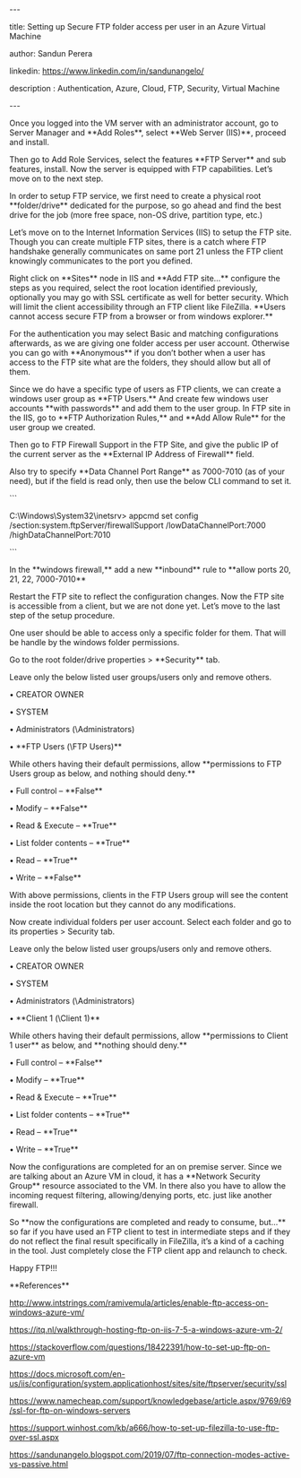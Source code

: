 \---

title: Setting up Secure FTP folder access per user in an Azure Virtual Machine

author: Sandun Perera

linkedin: https://www.linkedin.com/in/sandunangelo/

description : Authentication, Azure, Cloud, FTP, Security, Virtual Machine

\---

Once you logged into the VM server with an administrator account, go to Server
Manager and \*\*Add Roles\*\*, select \*\*Web Server (IIS)\*\*, proceed and
install.

Then go to Add Role Services, select the features \*\*FTP Server\*\* and sub
features, install. Now the server is equipped with FTP capabilities. Let’s move
on to the next step.

In order to setup FTP service, we first need to create a physical root
\*\*folder/drive\*\* dedicated for the purpose, so go ahead and find the best
drive for the job (more free space, non-OS drive, partition type, etc.)

Let’s move on to the Internet Information Services (IIS) to setup the FTP site.
Though you can create multiple FTP sites, there is a catch where FTP handshake
generally communicates on same port 21 unless the FTP client knowingly
communicates to the port you defined.

Right click on \*\*Sites\*\* node in IIS and \*\*Add FTP site…\*\* configure the
steps as you required, select the root location identified previously,
optionally you may go with SSL certificate as well for better security. Which
will limit the client accessibility through an FTP client like FileZilla.
\*\*Users cannot access secure FTP from a browser or from windows explorer.\*\*

For the authentication you may select Basic and matching configurations
afterwards, as we are giving one folder access per user account. Otherwise you
can go with \*\*Anonymous\*\* if you don’t bother when a user has access to the
FTP site what are the folders, they should allow but all of them.

Since we do have a specific type of users as FTP clients, we can create a
windows user group as \*\*FTP Users.\*\* And create few windows user accounts
\*\*with passwords\*\* and add them to the user group. In FTP site in the IIS,
go to \*\*FTP Authorization Rules,\*\* and \*\*Add Allow Rule\*\* for the user
group we created.

Then go to FTP Firewall Support in the FTP Site, and give the public IP of the
current server as the \*\*External IP Address of Firewall\*\* field.

Also try to specify \*\*Data Channel Port Range\*\* as 7000-7010 (as of your
need), but if the field is read only, then use the below CLI command to set it.

\`\`\`

C:\\Windows\\System32\\inetsrv\> appcmd set config
/section:system.ftpServer/firewallSupport /lowDataChannelPort:7000
/highDataChannelPort:7010

\`\`\`

In the \*\*windows firewall,\*\* add a new \*\*inbound\*\* rule to \*\*allow
ports 20, 21, 22, 7000-7010\*\*

Restart the FTP site to reflect the configuration changes. Now the FTP site is
accessible from a client, but we are not done yet. Let’s move to the last step
of the setup procedure.

One user should be able to access only a specific folder for them. That will be
handle by the windows folder permissions.

Go to the root folder/drive properties \> \*\*Security\*\* tab.

Leave only the below listed user groups/users only and remove others.

• CREATOR OWNER

• SYSTEM

• Administrators (\\Administrators)

• \*\*FTP Users (\\FTP Users)\*\*

While others having their default permissions, allow \*\*permissions to FTP
Users group as below, and nothing should deny.\*\*

• Full control – \*\*False\*\*

• Modify – \*\*False\*\*

• Read & Execute – \*\*True\*\*

• List folder contents – \*\*True\*\*

• Read – \*\*True\*\*

• Write – \*\*False\*\*

With above permissions, clients in the FTP Users group will see the content
inside the root location but they cannot do any modifications.

Now create individual folders per user account. Select each folder and go to its
properties \> Security tab.

Leave only the below listed user groups/users only and remove others.

• CREATOR OWNER

• SYSTEM

• Administrators (\\Administrators)

• \*\*Client 1 (\\Client 1)\*\*

While others having their default permissions, allow \*\*permissions to Client 1
user\*\* as below, and \*\*nothing should deny.\*\*

• Full control – \*\*False\*\*

• Modify – \*\*True\*\*

• Read & Execute – \*\*True\*\*

• List folder contents – \*\*True\*\*

• Read – \*\*True\*\*

• Write – \*\*True\*\*

Now the configurations are completed for an on premise server. Since we are
talking about an Azure VM in cloud, it has a \*\*Network Security Group\*\*
resource associated to the VM. In there also you have to allow the incoming
request filtering, allowing/denying ports, etc. just like another firewall.

So \*\*now the configurations are completed and ready to consume, but…\*\* so
far if you have used an FTP client to test in intermediate steps and if they do
not reflect the final result specifically in FileZilla, it’s a kind of a caching
in the tool. Just completely close the FTP client app and relaunch to check.

Happy FTP!!!

\*\*References\*\*

http://www.intstrings.com/ramivemula/articles/enable-ftp-access-on-windows-azure-vm/

https://itq.nl/walkthrough-hosting-ftp-on-iis-7-5-a-windows-azure-vm-2/

https://stackoverflow.com/questions/18422391/how-to-set-up-ftp-on-azure-vm

https://docs.microsoft.com/en-us/iis/configuration/system.applicationhost/sites/site/ftpserver/security/ssl

https://www.namecheap.com/support/knowledgebase/article.aspx/9769/69/ssl-for-ftp-on-windows-servers

https://support.winhost.com/kb/a666/how-to-set-up-filezilla-to-use-ftp-over-ssl.aspx

https://sandunangelo.blogspot.com/2019/07/ftp-connection-modes-active-vs-passive.html
